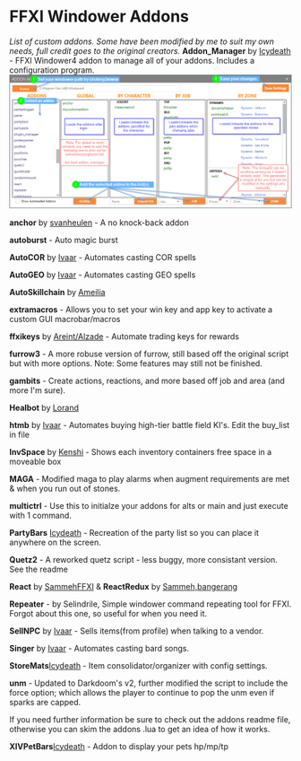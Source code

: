 # FFXI Windower Addons
_List of custom addons. Some have been modified by me to suit my own needs, full credit goes to the original creators._
**Addon_Manager** by [Icydeath](https://github.com/Icydeath/ffxi-addon-manager) - FFXI Windower4 addon to manage all of your addons. Includes a configuration program.
![AddonManagerConfig](/addon_manager/AppOverview.png)

**anchor** by [svanheulen](https://github.com/svanheulen/anchor-windower-addon) - A no knock-back addon

**autoburst** - Auto magic burst

**AutoCOR** by [Ivaar](https://github.com/Ivaar/Windower-addons) - Automates casting COR spells

**AutoGEO** by [Ivaar](https://github.com/Ivaar/Windower-addons) - Automates casting GEO spells

**AutoSkillchain** by [Ameilia](#)

**extramacros** - Allows you to set your win key and app key to activate a custom GUI macrobar/macros

**ffxikeys** by [Areint/Alzade](https://github.com/Tny5989/FFXIKeys) - Automate trading keys for rewards

**furrow3** - A more robuse version of furrow, still based off the original script but with more options. Note: Some features may still not be finished.

**gambits** - Create actions, reactions, and more based off job and area (and more I'm sure).

**Healbot** by [Lorand](https://github.com/lorand-ffxi/HealBot)

**htmb** by [Ivaar](https://github.com/Ivaar/Windower-addons) - Automates buying high-tier battle field KI's. Edit the buy_list in file

**InvSpace** by [Kenshi]() - Shows each inventory containers free space in a moveable box

**MAGA** - Modified maga to play alarms when augment requirements are met & when you run out of stones.

**multictrl** - Use this to initialze your addons for alts or main and just execute with 1 command.

**PartyBars** [Icydeath](https://github.com/Icydeath/ffxi-partybars-addon) - Recreation of the party list so you can place it anywhere on the screen.

**Quetz2** - A reworked quetz script - less buggy, more consistant version. See the readme

**React** by [SammehFFXI](https://github.com/SammehFFXI/FFXIAddons) & **ReactRedux** by [Sammeh,bangerang]()

**Repeater** - by Selindrile, Simple windower command repeating tool for FFXI. Forgot about this one, so useful for when you need it.

**SellNPC** by [Ivaar](https://github.com/Ivaar/Windower-addons) - Sells items(from profile) when talking to a vendor.

**Singer** by [Ivaar](https://github.com/Ivaar/Windower-addons) - Automates casting bard songs.

**StoreMats**[Icydeath](https://github.com/Icydeath/ffxi-addon-storemats) - Item consolidator/organizer with config settings.

**unm** - Updated to Darkdoom's v2, further modified the script to include the force option; which allows the player to continue to pop the unm even if sparks are capped.

If you need further information be sure to check out the addons readme file, otherwise you can skim the addons .lua to get an idea of how it works.

**XIVPetBars**[Icydeath](https://github.com/Icydeath/ffxi-xivpetbar-addon) - Addon to display your pets hp/mp/tp
